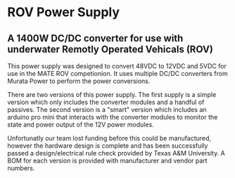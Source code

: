 <h1>ROV Power Supply</h1>
<h2>A 1400W DC/DC converter for use with underwater Remotly Operated Vehicals (ROV)</h2>
<p>This power supply was designed to convert 48VDC to 12VDC and 5VDC for use in the MATE ROV competionion. It uses multiple DC/DC converters from Murata Power to perform the power conversions.</p>
<p>There are two versions of this power supply. The first supply is a simple version which only includes the converter modules and a handful of passives. The second version is a "smart" version which includes an arduino pro mini that interacts with the converter modules to monitor the state and power output of the 12V power modules.</p>
<p>Unfortunatly our team lost funding before this could be manufactured, however the hardware design is complete and has been successfully passed a design/electrical rule check provided by Texas A&M University. A BOM for each version is provided with manufacturer and vendor part numbers.</p>
